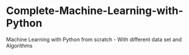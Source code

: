 # Complete-Machine-Learning-with-Python
Machine Learning with Python from scratch - With different data set and Algorithms
